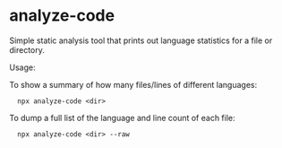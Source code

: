 analyze-code
============

Simple static analysis tool that prints out language statistics for a file or
directory.

Usage:

To show a summary of how many files/lines of different languages:
```
  npx analyze-code <dir>
```

To dump a full list of the language and line count of each file:
```
  npx analyze-code <dir> --raw
```

